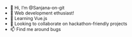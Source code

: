 - 👋 Hi, I’m @Sanjana-on-git
- 👀 Web development ethusiast!
- 🌱 Learning Vue.js
- 💞️ Looking to collaborate on hackathon-friendly projects
- 📫 Find me around bugs

